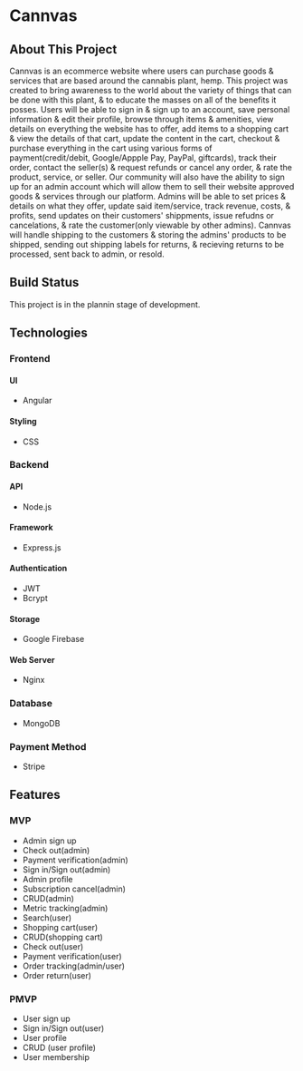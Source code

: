 # Cannvas

## About This Project  

Cannvas is an ecommerce website where users can purchase goods & services that are based around the cannabis plant, hemp. This project was created to bring awareness to the world about the variety of things that can be done with this plant, & to educate the masses on all of the benefits it posses. Users will be able to sign in & sign up to an account, save personal information & edit their profile, browse through items & amenities, view details on everything the website has to offer, add items to a shopping cart & view the details of that cart, update the content in the cart, checkout & purchase everything in the cart using various forms of payment(credit/debit, Google/Appple Pay, PayPal, giftcards), track their order, contact the seller(s) & request refunds or cancel any order, & rate the product, service, or seller. Our community will also have the ability to sign up for an admin account which will allow them to sell their website approved goods & services through our platform. Admins will be able to set prices & details on what they offer, update said item/service, track revenue, costs, & profits, send updates on their customers' shippments, issue refudns or cancelations, & rate the customer(only viewable by other admins). Cannvas will handle shipping to the customers & storing the admins' products to be shipped, sending out shipping labels for returns, & recieving returns to be processed, sent back to admin, or resold.

## Build Status

This project is in the plannin stage of development.

## Technologies

### Frontend
#### UI

- Angular

#### Styling

- CSS

### Backend
#### API

- Node.js

#### Framework

- Express.js

#### Authentication

- JWT
- Bcrypt

#### Storage

- Google Firebase

#### Web Server

- Nginx

### Database

- MongoDB

### Payment Method

- Stripe

## Features
### MVP

- Admin sign up
- Check out(admin)
- Payment verification(admin)
- Sign in/Sign out(admin)
- Admin profile
- Subscription cancel(admin)
- CRUD(admin)
- Metric tracking(admin)
- Search(user)
- Shopping cart(user)
- CRUD(shopping cart)
- Check out(user)
- Payment verification(user)
- Order tracking(admin/user)
- Order return(user)

### PMVP

- User sign up
- Sign in/Sign out(user)
- User profile
- CRUD (user profile)
- User membership